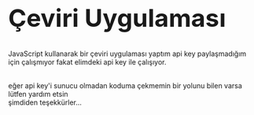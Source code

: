 <h1 style="font-size: 50px">Çeviri Uygulaması</h1>
<p>JavaScript kullanarak bir çeviri uygulaması yaptım api key paylaşmadığım için çalışmıyor fakat elimdeki api key ile çalışıyor.</p>
<br>eğer api key'i sunucu olmadan koduma çekmemin bir yolunu bilen varsa lütfen yardım etsin
<br> şimdiden teşekkürler...
